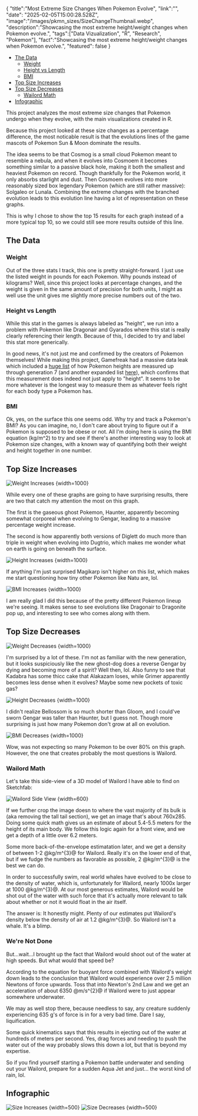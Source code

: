 {
    "title":"Most Extreme Size Changes When Pokemon Evolve",
    "link":"",
    "date": "2025-02-05T15:00:28.528Z",
    "image":"/images/pkmn_sizes/SizeChangeThumbnail.webp",
    "description":"Showcasing the most extreme height/weight changes when Pokemon evolve.",
    "tags":["Data Vizualization", "R", "Research", "Pokemon"],
    "fact":"Showcasing the most extreme height/weight changes when Pokemon evolve.",
    "featured": false
}

- [The Data](#the-data)
    - [Weight](#weight)
    - [Height vs Length](#height-vs-length)
    - [BMI](#bmi)
- [Top Size Increases](#top-size-increases)
- [Top Size Decreases](#top-size-decreases)
    - [Wailord Math](#wailord-math)
- [Infographic](#infographic)

This project analyzes the most extreme size changes that Pokemon undergo when they evolve, with the main visualizations created in R.

Because this project looked at these size changes as a percentage difference, the most noticable result is that the evolutions lines of the game mascots of Pokemon Sun & Moon dominate the results. 

The idea seems to be that Cosmog is a small cloud Pokemon meant to resemble a nebula, and when it evolves into Cosmoem it becomes something similar to a passive black hole, making it both the smallest and heaviest Pokemon on record. Though thankfully for the Pokemon world, it only absorbs starlight and dust. Then Cosmoem evolves into more reasonably sized box legendary Pokemon (which are still rather massive): Solgaleo or Lunala. Combining the extreme changes with the branched evolution leads to this evolution line having a lot of representation on these graphs.

This is why I chose to show the top 15 results for each graph instead of a more typical top 10, so we could still see more results outside of this line.

## The Data

### Weight

Out of the three stats I track, this one is pretty straight-forward. I just use the listed weight in pounds for each Pokemon. Why pounds instead of kilograms? Well, since this project looks at percentage changes, and the weight is given in the same amount of precision for both units, I might as well use the unit gives me slightly more precise numbers out of the two.

### Height vs Length

While this stat in the games is always labeled as "height", we run into a problem with Pokemon like Dragonair and Gyarados where this stat is really clearly referencing their length. Because of this, I decided to try and label this stat more generically.

In good news, it's not just me and confirmed by the creators of Pokemon themselves! While making this project, Gamefreak had a massive data leak which included a [huge list](https://www.reddit.com/r/PokeLeaks/comments/1ghw9v3/leaked_documents_that_explain_how_pok%C3%A9mon_heights/) of how Pokemon heights are measured up through generation 7 (and another expanded list [here](https://www.reddit.com/r/PokeLeaks/comments/1gj2a7l/height_measurement_guide_updated_for_usum/)), which confirms that this measurement does indeed not just apply to "height". It seems to be more whatever is the longest way to measure them as whatever feels right for each body type a Pokemon has. 

### BMI

Ok, yes, on the surface this one seems odd. Why try and track a Pokemon's BMI? As you can imagine, no, I don't care about trying to figure out if a Pokemon is supposed to be obese or not. All I'm doing here is using the BMI equation (kg/m^2) to try and see if there's another interesting way to look at Pokemon size changes, with a known way of quantifying both their weight and height together in one number.

## Top Size Increases

![Weight Increases](/images/pkmn_sizes/weight_increases.webp "Top Weight Increases on Pokemon Evolution")
{width=1000}

While every one of these graphs are going to have surprising results, there are two that catch my attention the most on this graph. 

The first is the gaseous ghost Pokemon, Haunter, apparently becoming somewhat corporeal when evolving to Gengar, leading to a massive percentage weight increase.

The second is how apparently both versions of Diglett do much more than triple in weight when evolving into Dugtrio, which makes me wonder what on earth is going on beneath the surface.

![Height Increases](/images/pkmn_sizes/height_increases.webp "Top Height Increases on Pokemon Evolution")
{width=1000}

If anything I'm just surprised Magikarp isn't higher on this list, which makes me start questioning how tiny other Pokemon like Natu are, lol.

![BMI Increases](/images/pkmn_sizes/bmi_increases.webp "Top BMI Increases on Pokemon Evolution")
{width=1000}

I am really glad I did this because of the pretty different Pokemon lineup we're seeing. It makes sense to see evolutions like Dragonair to Dragonite pop up, and interesting to see who comes along with them.

## Top Size Decreases

![Weight Decreases](/images/pkmn_sizes/weight_decreases.webp "Top Weight Decreases on Pokemon Evolution")
{width=1000}

I'm surprised by a lot of these. I'm not as familiar with the new generation, but it looks suspiciously like the new ghost-dog does a reverse Gengar by dying and becoming more of a spirit? Well then, lol. Also funny to see that Kadabra has some thicc cake that Alakazam loses, while Grimer apparently becomes less dense when it evolves? Maybe some new pockets of toxic gas?

![Height Decreases](/images/pkmn_sizes/height_decreases.webp "Top Height Decreases on Pokemon Evolution")
{width=1000}

I didn't realize Bellossom is so much shorter than Gloom, and I could've sworn Gengar was taller than Haunter, but I guess not. Though more surprising is just how many Pokemon don't grow at all on evolution.

![BMI Decreases](/images/pkmn_sizes/bmi_decreases.webp "Top BMI Decreases on Pokemon Evolution")
{width=1000}

Wow, was not expecting so many Pokemon to be over 80% on this graph. However, the one that creates probably the most questions is Wailord.

### Wailord Math

Let's take this side-view of a 3D model of Wailord I have able to find on Sketchfab:

![Wailord Side View](/images/pkmn_sizes/wailord.png "Side view of a 3D model of Wailord")
{width=600}

If we further crop the image doesn to where the vast majority of its bulk is (aka removing the tall tail section), we get an image that's about 760x285. Doing some quick math gives us an estimate of about 5.4-5.5 meters for the height of its main body. We follow this logic again for a front view, and we get a depth of a little over 6.2 meters.

Some more back-of-the-envelope estimatation later, and we get a density of between 1-2 @kg/m^{3}@ for Wailord. Really it's on the lower end of that, but if we fudge the numbers as favorable as possible, 2 @kg/m^{3}@ is the best we can do.

In order to successfully swim, real world whales have evolved to be close to the density of water, which is, unfortunately for Wailord, nearly 1000x larger at 1000 @kg/m^{3}@. At our most generous estimates, Wailord would be 
shot out of the water with such force that it's actually more relevant to talk about whether or not it would float in the air itself.

The answer is: It honestly might. Plenty of our estimates put Wailord's density below the density of air at 1.2 @kg/m^{3}@. So Wailord isn't a whale. It's a blimp.

### We're Not Done

But...wait...I brought up the fact that Wailord would shoot out of the water at high speeds. But what would that speed be?

According to the equation for buoyant force combined with Wailord's weight down leads to the conclusion that Wailord would experience over 2.5 million Newtons of force upwards. Toss that into Newton's 2nd Law and we get an acceleration of about 6350 @m/s^{2}@ if Wailord were to just appear somewhere underwater.

We may as well stop there, because needless to say, any creature suddenly experiencing 635 g's of force is in for a very bad time. Dare I say, liquification.

Some quick kinematics says that this results in ejecting out of the water at hundreds of meters per second. Yes, drag forces and needing to push the water out of the way probably slows this down a lot, but that is beyond my expertise.

So if you find yourself starting a Pokemon battle underwater and sending out your Wailord, prepare for a sudden Aqua Jet and just... the worst kind of rain, lol.

## Infographic

![Size Increases](/images/pkmn_sizes/SizeIncreases.webp "Top Size Increases on Pokemon Evolution")
{width=500} 
![Size Decreases](/images/pkmn_sizes/SizeDecreases.webp "Top Size Decreases on Pokemon Evolution")
{width=500}